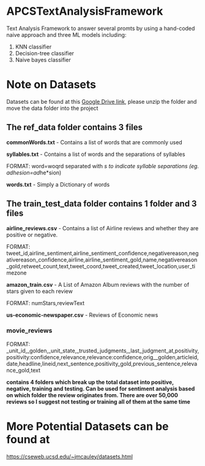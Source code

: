 # APCSTextAnalysisFramework
Text Analysis Framework to answer several promts by using a hand-coded naive approach and three ML models including: 
1) KNN classifier
2) Decision-tree classifier 
3) Naive bayes classifier

# Note on Datasets
Datasets can be found at this [Google Drive link](https://drive.google.com/drive/folders/1wI9p2xSurcHKuZS5tiXCz2T9sTtieSvt?usp=sharing), please unzip the folder and move the data folder into the project

## The ref_data folder contains 3 files
**commonWords.txt** - Contains a list of words that are commonly used

**syllables.txt** - Contains a list of words and the separations of syllables 

FORMAT: word=woqrd separated with *s to indicate syllable separations (eg. adhesion=ad*he*sion)

**words.txt** - Simply a Dictionary of words

## The train_test_data folder contains 1 folder and 3 files ##

**airline_reviews.csv** - Contains a list of Airline reviews and whether they are positive or negative.

FORMAT:  tweet_id,airline_sentiment,airline_sentiment_confidence,negativereason,negativereason_confidence,airline,airline_sentiment_gold,name,negativereason_gold,retweet_count,text,tweet_coord,tweet_created,tweet_location,user_timezone


**amazon_train.csv** - A List of Amazon Album reviews with the number of stars given to each review

FORMAT: numStars,reviewText

**us-economic-newspaper.csv** - Reviews of Economic news

### movie_reviews ###

FORMAT: _unit_id,_golden,_unit_state,_trusted_judgments,_last_judgment_at,positivity,positivity:confidence,relevance,relevance:confidence,orig__golden,articleid,date,headline,lineid,next_sentence,positivity_gold,previous_sentence,relevance_gold,text

**contains 4 folders which break up the total dataset into positive, negative, training and testing. Can be used for sentiment analysis based on which folder the review originates from. There are over 50,000 reviews so I suggest not testing or training all of them at the same time**


# More Potential Datasets can be found at
https://cseweb.ucsd.edu/~jmcauley/datasets.html
